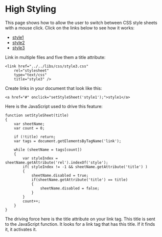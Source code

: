 High Styling
============

This page shows how to allow the user to switch between CSS style sheets
with a mouse click. Click on the links below to see how it works:

-   [style1](#)
-   [style2](#)
-   [style3](#)

Link in multiple files and five them a title attribute:

``` {.code}
<link href="../../libs/css/style3.css"
    rel="stylesheet"
    type="text/css"
    title="style3" />
```

Create links in your document that look like this:

``` {.code}
<a href="#" onclick="setStyleSheet('style1');">style1</a>
```

Here is the JavaScript used to drive this feature:

``` {.code}
function setStyleSheet(title)
{
    var sheetName;
    var count = 0;

    if (!title) return;
    var tags = document.getElementsByTagName('link');

    while (sheetName = tags[count])
    {
        var styleIndex = sheetName.getAttribute('rel').indexOf('style');
        if( styleIndex != -1 && sheetName.getAttribute('title') )
        {
            sheetName.disabled = true;
            if(sheetName.getAttribute('title') == title)
            {
                sheetName.disabled = false;
            }
        }
        count++;
    }  
}
```

The driving force here is the title attribute on your link tag. This
title is sent to the JavaScript function. It looks for a link tag that
has this title. If it finds it, it activates it.
